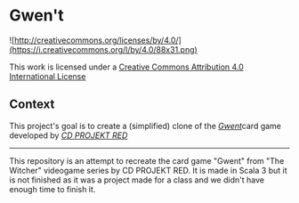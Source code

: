 # Gwen't

![http://creativecommons.org/licenses/by/4.0/](https://i.creativecommons.org/l/by/4.0/88x31.png)

This work is licensed under a
[Creative Commons Attribution 4.0 International License](http://creativecommons.org/licenses/by/4.0/)

Context
-------

This project's goal is to create a (simplified) clone of the
[_Gwent_](https://www.playgwent.com/en)card game developed by [_CD PROJEKT RED_](https://cdprojektred.com/en/)

---

This repository is an attempt to recreate the card game "Gwent" from "The Witcher" videogame series by CD PROJEKT RED. It is made in Scala 3 but it is not finished as it was a project made for a class and we didn't have enough time to finish it.
